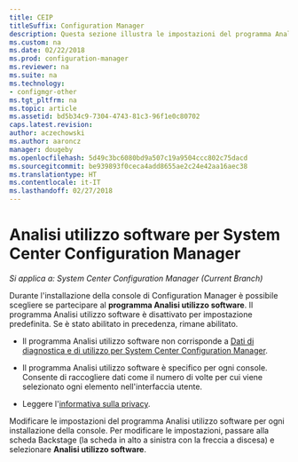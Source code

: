 ```yaml
---
title: CEIP
titleSuffix: Configuration Manager
description: Questa sezione illustra le impostazioni del programma Analisi utilizzo software per System Center Configuration Manager.
ms.custom: na
ms.date: 02/22/2018
ms.prod: configuration-manager
ms.reviewer: na
ms.suite: na
ms.technology:
- configmgr-other
ms.tgt_pltfrm: na
ms.topic: article
ms.assetid: bd5b34c9-7304-4743-81c3-96f1e0c80702
caps.latest.revision: 
author: aczechowski
ms.author: aaroncz
manager: dougeby
ms.openlocfilehash: 5d49c3bc6080bd9a507c19a9504ccc802c75dacd
ms.sourcegitcommit: be939893f0ceca4add8655ae2c24e42aa16aec38
ms.translationtype: HT
ms.contentlocale: it-IT
ms.lasthandoff: 02/27/2018
---
```

# <a name="customer-experience-improvement-program-ceip-for-system-center-configuration-manager"></a>Analisi utilizzo software per System Center Configuration Manager

*Si applica a: System Center Configuration Manager (Current Branch)*

Durante l'installazione della console di Configuration Manager è possibile scegliere se partecipare al **programma Analisi utilizzo software**. Il programma Analisi utilizzo software è disattivato per impostazione predefinita. Se è stato abilitato in precedenza, rimane abilitato.  

-   Il programma Analisi utilizzo software non corrisponde a [Dati di diagnostica e di utilizzo per System Center Configuration Manager](../../../core/plan-design/diagnostics/diagnostics-and-usage-data.md).  

-   Il programma Analisi utilizzo software è specifico per ogni console. Consente di raccogliere dati come il numero di volte per cui viene selezionato ogni elemento nell'interfaccia utente.  

-   Leggere l'[informativa sulla privacy](https://privacy.microsoft.com/privacystatement).  

Modificare le impostazioni del programma Analisi utilizzo software per ogni installazione della console. Per modificare le impostazioni, passare alla scheda Backstage (la scheda in alto a sinistra con la freccia a discesa) e selezionare **Analisi utilizzo software**.  
